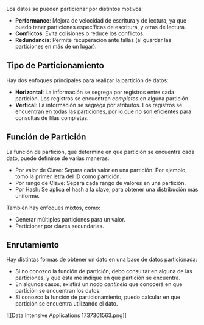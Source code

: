 Los datos se pueden particionar por distintos motivos:

- **Performance**: Mejora de velocidad de escritura y de lectura, ya que puedo tener particiones específicas de escritura, y otras de lectura.
- **Conflictos**: Evita colisiones o reduce los conflictos.
- **Redundancia**: Permite recuperación ante fallas (al guardar las particiones en más de un lugar).

## Tipo de Particionamiento

Hay dos enfoques principales para realizar la partición de datos:

- **Horizontal**: La información se segrega por registros entre cada partición. Los registros se encuentran *completos* en alguna partición.
- **Vertical**: La información se segrega por atributos. Los registros se encuentran en todas las particiones, por lo que no son eficientes para consultas de filas completas.

## Función de Partición

La función de partición, que determine en que partición se encuentra cada dato, puede definirse de varias maneras:

- Por valor de Clave: Separa cada valor en una partición. Por ejemplo, tomo la primer letra del ID como partición.
- Por rango de Clave: Separa cada rango de valores en una partición.
- Por Hash: Se aplica el hash a la clave, para obtener una distribución más uniforme.

También hay enfoques mixtos, como:

- Generar múltiples particiones para un valor.
- Particionar por claves secundarias.

## Enrutamiento

Hay distintas formas de obtener un dato en una base de datos particionada:

- Si no conozco la función de partición, debo consultar en alguna de las particiones, y que esta me indique en que partición se encuentra.
- En algunos casos, existirá un nodo *centinela* que conocerá en que partición se encuentran los datos.
- Si conozco la función de particionamiento, puedo calcular en que partición se encuentra utilizando el dato.

![[Data Intensive Applications 1737301563.png]]
